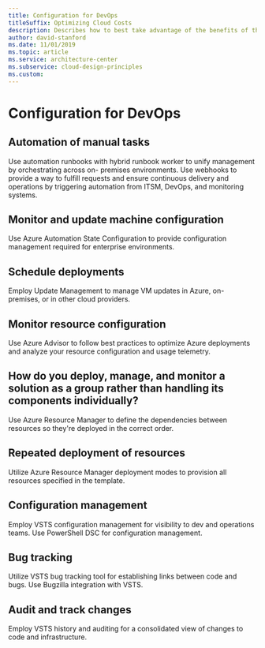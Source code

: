 ```yaml
---
title: Configuration for DevOps
titleSuffix: Optimizing Cloud Costs
description: Describes how to best take advantage of the benefits of the cloud to minimize your cost.
author: david-stanford
ms.date: 11/01/2019
ms.topic: article
ms.service: architecture-center
ms.subservice: cloud-design-principles
ms.custom: 
---
```


# Configuration for DevOps

## Automation of manual tasks
Use automation runbooks with hybrid runbook worker to unify management by orchestrating across on- premises environments. Use webhooks to provide a way to fulfill requests and ensure continuous delivery and operations by triggering automation from ITSM, DevOps, and monitoring systems.

## Monitor and update machine configuration
Use Azure Automation State Configuration to provide configuration management required for enterprise environments.

## Schedule deployments
Employ Update Management to manage VM updates in Azure, on- premises, or in other cloud providers.

## Monitor resource configuration
Use Azure Advisor to follow best practices to optimize Azure deployments and analyze your resource configuration and usage telemetry.

## How do you deploy, manage, and monitor a solution as a group rather than handling its components individually?
Use Azure Resource Manager to define the dependencies between resources so they're deployed in the correct order.

## Repeated deployment of resources
Utilize Azure Resource Manager deployment modes to provision all resources specified in the template.

## Configuration management
Employ VSTS configuration management for visibility to dev and operations teams. Use PowerShell DSC for configuration management.

## Bug tracking
Utilize VSTS bug tracking tool for establishing links between code and bugs. Use Bugzilla integration with VSTS.

## Audit and track changes
Employ VSTS history and auditing for a consolidated view of changes to code and infrastructure.